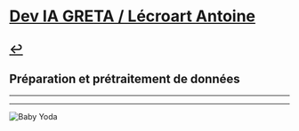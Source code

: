 # [Dev IA GRETA / Lécroart Antoine](https://github.com/Dev-IA-2024/antoine.lecroart)

[↩️](..)
---

## Préparation et prétraitement de données

---
---
![Baby Yoda](https://images3.alphacoders.com/110/1108129.jpg)
